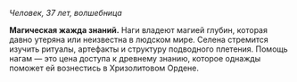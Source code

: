 *Человек, 37 лет, волшебница*

**Магическая жажда знаний.** Наги владеют магией глубин, которая давно утеряна или неизвестна в людском мире. Селена стремится изучить ритуалы, артефакты и структуру подводного плетения. Помощь нагам — это цена доступа к древнему знанию, которое однажды поможет ей вознестись в Хризолитовом Ордене.

